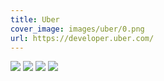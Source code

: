 ```yaml
---
title: Uber
cover_image: images/uber/0.png
url: https://developer.uber.com/
---
```


![](/images/uber/0.png)
![](/images/uber/1.png)
![](/images/uber/2.png)
![](/images/uber/3.png)
